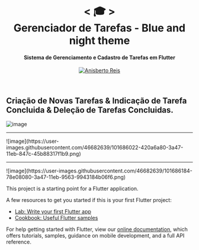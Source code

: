 <h1 align="center">
    < 🎓 > <br>
  Gerenciador de Tarefas - Blue and night theme
</h1>
<h4 align="center">
Sistema de Gerenciamento e Cadastro de Tarefas em Flutter
</h4>

<p align="center">
  <a href="https://github.com/anisberto">
    <img alt="Anisberto Reis" src="https://img.shields.io/badge/Anisberto Reis-Dev-blue">
  </a>
</p>
<br>

## Criação de Novas Tarefas & Indicação de Tarefa Concluida & Deleção de Tarefas Concluidas.

![image](https://user-images.githubusercontent.com/46682639/101686404-c4932a00-3a47-11eb-80d8-04b592e9ece6.png)
<hr>
![image](https://user-images.githubusercontent.com/46682639/101686022-420a6a80-3a47-11eb-847c-45b88317f1b9.png)
<hr>
![image](https://user-images.githubusercontent.com/46682639/101686184-78e08080-3a47-11eb-9563-9943184b06f6.png)


This project is a starting point for a Flutter application.

A few resources to get you started if this is your first Flutter project:

- [Lab: Write your first Flutter app](https://flutter.dev/docs/get-started/codelab)
- [Cookbook: Useful Flutter samples](https://flutter.dev/docs/cookbook)

For help getting started with Flutter, view our
[online documentation](https://flutter.dev/docs), which offers tutorials,
samples, guidance on mobile development, and a full API reference.
